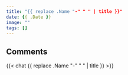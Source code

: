 ```yaml
---
title: "{{ replace .Name "-" " " | title }}"
date: {{ .Date }}
image: ""
tags: []
---
```


## Comments

{{< chat {{ replace .Name "-" " " | title }} >}}
